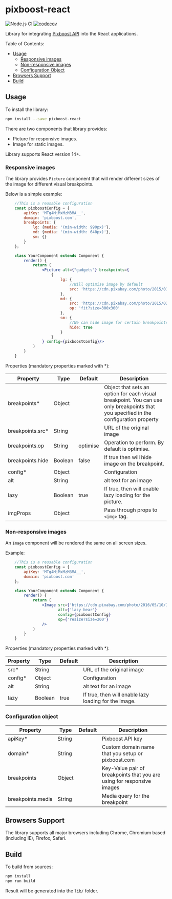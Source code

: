 # pixboost-react

![Node.js CI](https://github.com/Pixboost/pixboost-react/workflows/Node.js%20CI/badge.svg)
[![codecov](https://codecov.io/gh/Pixboost/pixboost-react/branch/main/graph/badge.svg?token=OZHEWxCf5X)](https://codecov.io/gh/Pixboost/pixboost-react)

Library for integrating [Pixboost API](https://help.pixboost.com/api) into the React applications.

Table of Contents:

* [Usage](#usage)
    * [Responsive images](#responsive-images)
    * [Non-responsive images](#non-responsive-images)
    * [Configuration Object](#configuration-object)
* [Browsers Support](#browsers-support)
* [Build](#build)

## Usage

To install the library:

```bash
npm install --save pixboost-react
```

There are two components that library provides: 
* Picture for responsive images.
* Image for static images.

Library supports React version 14+.

### Responsive images

The library provides `Picture` component that will render different sizes of the image for different 
visual breakpoints. 

Below is a simple example:

```jsx harmony
    //This is a reusable configuration
    const pixboostConfig = {
        apiKey: 'MTg4MjMxMzM3MA__',
        domain: 'pixboost.com',
        breakpoints: {
            lg: {media: '(min-width: 990px)'},
            md: {media: '(min-width: 640px)'},
            sm: {}
        }
    };

    class YourComponent extends Component {
        render() {
            return (
                <Picture alt={"gadgets"} breakpoints={
                    {
                        lg: {
                            //Will optimise image by default
                            src: 'https://cdn.pixabay.com/photo/2015/01/21/14/14/apple-606761_960_720.jpg'
                        },
                        md: {
                            src: 'https://cdn.pixabay.com/photo/2015/02/02/15/28/bar-621033_960_720.jpg',
                            op: 'fit?size=300x300'
                        },
                        sm: {
                            //We can hide image for certain breakpoints
                            hide: true
                        }
                    }
                } config={pixboostConfig}/>
            )
        }
    }
```

Properties (mandatory properties marked with *):

| Property         | Type    | Default  | Description                                                                                                                          | 
|------------------|---------|----------|--------------------------------------------------------------------------------------------------------------------------------------|
| breakpoints*     | Object  |          | Object that sets an option for each visual breakpoint. You can use only breakpoints that you specified in the configuration property |
| breakpoints.src* | String  |          | URL of the original image                                                                                                            |
| breakpoints.op   | String  | optimise | Operation to perform. By default is optimise.                                                                                        |
| breakpoints.hide | Boolean | false    | If true then will hide image on the breakpoint.                                                                                      |
| config*          | Object  |          | Configuration                                                                                                                        |
| alt              | String  |          | alt text for an image                                                                                                                |
| lazy             | Boolean | true     | If true, then will enable lazy loading for the picture.                                                                              |
| imgProps         | Object  |          | Pass through props to `<img>` tag.                                                                                                   |  

### Non-responsive images

An `Image` component will be rendered the same on all screen sizes.

Example:

```jsx harmony
    //This is a reusable configuration
    const pixboostConfig = {
        apiKey: 'MTg4MjMxMzM3MA__',
        domain: 'pixboost.com'
    };

    class YourComponent extends Component {
        render() {
            return (
                <Image src={'https://cdn.pixabay.com/photo/2016/05/10/15/29/bear-1383980_960_720.jpg'}
                       alt={'lazy bear'}
                       config={pixboostConfig}
                       op={'resize?size=200'}
                />
            )
        }
    }
```

Properties (mandatory properties marked with *):

| Property | Type    | Default | Description                                           | 
|----------|---------|---------|-------------------------------------------------------|
| src*     | String  |         | URL of the original image                             |
| config*  | Object  |         | Configuration                                         |
| alt      | String  |         | alt text for an image                                 |
| lazy     | Boolean | true    | If true, then will enable lazy loading for the image. |

### Configuration object

| Property          | Type   | Default | Description                                                            | 
|-------------------|--------|---------|------------------------------------------------------------------------|
| apiKey*           | String |         | Pixboost API key                                                       |
| domain*           | String |         | Custom domain name that you setup or pixboost.com                      |
| breakpoints       | Object |         | Key-Value pair of breakpoints that you are using for responsive images |
| breakpoints.media | String |         | Media query for the breakpoint                                         |

## Browsers Support

The library supports all major browsers including Chrome, Chromium based (including IE), Firefox, Safari.

## Build

To build from sources:

```bash
npm install
npm run build
```

Result will be generated into the `lib/` folder.